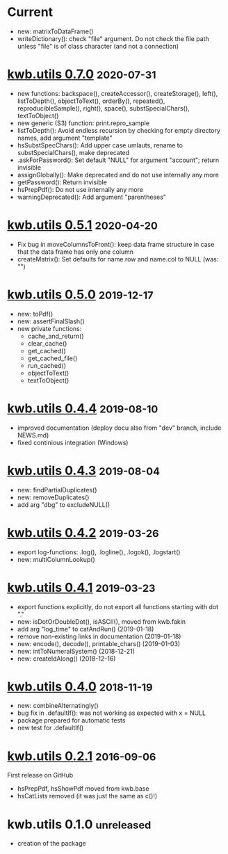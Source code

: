# Current

* new: matrixToDataFrame()
* writeDictionary(): check "file" argument. Do not check the file path unless
  "file" is of class character (and not a connection)

# [kwb.utils 0.7.0](https://github.com/KWB-R/kwb.utils/releases/tag/v0.7.0) <small>2020-07-31</small>

* new functions: backspace(), createAccessor(), createStorage(), left(),
  listToDepth(), objectToText(), orderBy(), repeated(), reproducibleSample(),
  right(), space(), substSpecialChars(), textToObject()
* new generic (S3) function: print.repro_sample
* listToDepth(): Avoid endless recursion by checking for empty directory names,
  add argument "template"
* hsSubstSpecChars(): Add upper case umlauts, rename to substSpecialChars(),
  make deprecated
* .askForPassword(): Set default "NULL" for argument "account"; return invisible
* assignGlobally(): Make deprecated and do not use internally any more
* getPassword(): Return invisible
* hsPrepPdf(): Do not use internally any more
* warningDeprecated(): Add argument "parentheses"

# [kwb.utils 0.5.1](https://github.com/KWB-R/kwb.utils/releases/tag/v0.5.1) <small>2020-04-20</small>

* Fix bug in moveColumnsToFront(): keep data frame structure in case that the
  data frame has only one column
* createMatrix(): Set defaults for name.row and name.col to NULL (was: "")

# [kwb.utils 0.5.0](https://github.com/KWB-R/kwb.utils/releases/tag/v0.5.0) <small>2019-12-17</small>

* new: toPdf()
* new: assertFinalSlash()
* new private functions:
  + cache_and_return()
  + clear_cache()
  + get_cached()
  + get_cached_file()
  + run_cached()
  + objectToText()
  + textToObject()

# [kwb.utils 0.4.4](https://github.com/KWB-R/kwb.utils/releases/tag/v0.4.4) <small>2019-08-10</small>

* improved documentation (deploy docu also from "dev" branch, include NEWS.md)
* fixed continious integration (Windows)

# [kwb.utils 0.4.3](https://github.com/KWB-R/kwb.utils/releases/tag/v0.4.3) <small>2019-08-04</small>

* new: findPartialDuplicates()
* new: removeDuplicates()
* add arg "dbg" to excludeNULL()


# [kwb.utils 0.4.2](https://github.com/KWB-R/kwb.utils/tree/773c632aaa631ad51057eb99a841bb5f2721968c) <small>2019-03-26</small>

* export log-functions: .log(), .logline(), .logok(), .logstart()
* new: multiColumnLookup()

# [kwb.utils 0.4.1](https://github.com/KWB-R/kwb.utils/tree/37245e933ceed6538220caaadfc1aa4b2d7fc6ee) <small>2019-03-23</small>

* export functions explicitly, do not export all functions starting with dot "."
* new: isDotOrDoubleDot(), isASCII(), moved from kwb.fakin
* add arg "log_time" to catAndRun() (2019-01-18)
* remove non-existing links in documentation (2019-01-18)
* new: encode(), decode(), printable_chars() (2019-01-03)
* new: intToNumeralSystem() (2018-12-21)
* new: createIdAlong() (2018-12-16)


# [kwb.utils 0.4.0](https://github.com/KWB-R/kwb.utils/releases/tag/v0.4.0) <small>2018-11-19</small>

* new: combineAlternatingly()
* bug fix in .defaultIf(): was not working as expected with x = NULL
* package prepared for automatic tests
* new test for .defaultIf()


# [kwb.utils 0.2.1](https://github.com/KWB-R/kwb.utils/releases/tag/v.0.2.1) <small>2016-09-06</small>

First release on GitHub

* hsPrepPdf, hsShowPdf moved from kwb.base
* hsCatLists removed (it was just the same as c()!)

# kwb.utils 0.1.0 <small>unreleased</small>

* creation of the package
